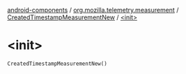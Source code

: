 [android-components](../../index.md) / [org.mozilla.telemetry.measurement](../index.md) / [CreatedTimestampMeasurementNew](index.md) / [&lt;init&gt;](./-init-.md)

# &lt;init&gt;

`CreatedTimestampMeasurementNew()`
